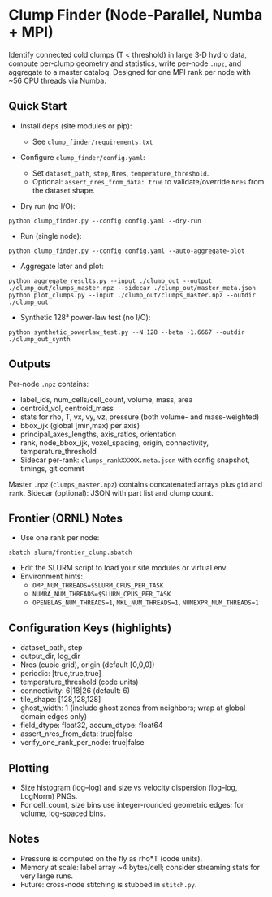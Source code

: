 # Clump Finder (Node-Parallel, Numba + MPI)

Identify connected cold clumps (T < threshold) in large 3‑D hydro data, compute per‑clump geometry and statistics, write per‑node `.npz`, and aggregate to a master catalog. Designed for one MPI rank per node with ~56 CPU threads via Numba.

## Quick Start

- Install deps (site modules or pip):
  - See `clump_finder/requirements.txt`

- Configure `clump_finder/config.yaml`:
  - Set `dataset_path`, `step`, `Nres`, `temperature_threshold`.
  - Optional: `assert_nres_from_data: true` to validate/override `Nres` from the dataset shape.

- Dry run (no I/O):
```
python clump_finder.py --config config.yaml --dry-run
```

- Run (single node):
```
python clump_finder.py --config config.yaml --auto-aggregate-plot
```

- Aggregate later and plot:
```
python aggregate_results.py --input ./clump_out --output ./clump_out/clumps_master.npz --sidecar ./clump_out/master_meta.json
python plot_clumps.py --input ./clump_out/clumps_master.npz --outdir ./clump_out
```

- Synthetic 128³ power-law test (no I/O):
```
python synthetic_powerlaw_test.py --N 128 --beta -1.6667 --outdir ./clump_out_synth
```

## Outputs

Per‑node `.npz` contains:
- label_ids, num_cells/cell_count, volume, mass, area
- centroid_vol, centroid_mass
- stats for rho, T, vx, vy, vz, pressure (both volume- and mass-weighted)
- bbox_ijk (global [min,max) per axis)
- principal_axes_lengths, axis_ratios, orientation
- rank, node_bbox_ijk, voxel_spacing, origin, connectivity, temperature_threshold
- Sidecar per-rank: `clumps_rankXXXXX.meta.json` with config snapshot, timings, git commit

Master `.npz` (`clumps_master.npz`) contains concatenated arrays plus `gid` and `rank`.
Sidecar (optional): JSON with part list and clump count.

## Frontier (ORNL) Notes

- Use one rank per node:
```
sbatch slurm/frontier_clump.sbatch
```
- Edit the SLURM script to load your site modules or virtual env.
- Environment hints:
  - `OMP_NUM_THREADS=$SLURM_CPUS_PER_TASK`
  - `NUMBA_NUM_THREADS=$SLURM_CPUS_PER_TASK`
  - `OPENBLAS_NUM_THREADS=1`, `MKL_NUM_THREADS=1`, `NUMEXPR_NUM_THREADS=1`

## Configuration Keys (highlights)

- dataset_path, step
- output_dir, log_dir
- Nres (cubic grid), origin (default [0,0,0])
- periodic: [true,true,true]
- temperature_threshold (code units)
- connectivity: 6|18|26 (default: 6)
- tile_shape: [128,128,128]
- ghost_width: 1 (include ghost zones from neighbors; wrap at global domain edges only)
- field_dtype: float32, accum_dtype: float64
- assert_nres_from_data: true|false
- verify_one_rank_per_node: true|false

## Plotting

- Size histogram (log–log) and size vs velocity dispersion (log–log, LogNorm) PNGs.
- For cell_count, size bins use integer-rounded geometric edges; for volume, log-spaced bins.

## Notes

- Pressure is computed on the fly as rho*T (code units).
- Memory at scale: label array ~4 bytes/cell; consider streaming stats for very large runs.
- Future: cross-node stitching is stubbed in `stitch.py`.
